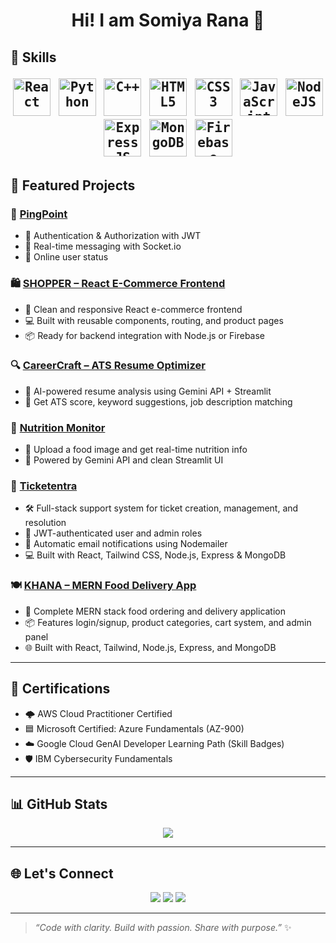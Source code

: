 

<h1 align="center">Hi! I am Somiya Rana 👋</h1>





## 🧠 Skills <p align="center"> <kbd> <img src="https://cdn.jsdelivr.net/gh/devicons/devicon/icons/react/react-original.svg" title="React" width="60" /> </kbd> <kbd> <img src="https://cdn.jsdelivr.net/gh/devicons/devicon/icons/python/python-original.svg" title="Python" width="60" /> </kbd> <kbd> <img src="https://cdn.jsdelivr.net/gh/devicons/devicon/icons/cplusplus/cplusplus-original.svg" title="C++" width="60" /> </kbd> <kbd> <img src="https://cdn.jsdelivr.net/gh/devicons/devicon/icons/html5/html5-original.svg" title="HTML5" width="60" /> </kbd> <kbd> <img src="https://cdn.jsdelivr.net/gh/devicons/devicon/icons/css3/css3-original.svg" title="CSS3" width="60" /> </kbd> <kbd> <img src="https://cdn.jsdelivr.net/gh/devicons/devicon/icons/javascript/javascript-original.svg" title="JavaScript" width="60" /> </kbd> <kbd> <img src="https://cdn.jsdelivr.net/gh/devicons/devicon/icons/nodejs/nodejs-original.svg" title="NodeJS" width="60" /> </kbd> <kbd> <img src="https://cdn.jsdelivr.net/gh/devicons/devicon/icons/express/express-original.svg" title="ExpressJS" width="60" /> </kbd> <kbd> <img src="https://cdn.jsdelivr.net/gh/devicons/devicon/icons/mongodb/mongodb-original.svg" title="MongoDB" width="60" /> </kbd> <kbd> <img src="https://cdn.jsdelivr.net/gh/devicons/devicon/icons/firebase/firebase-plain.svg" title="Firebase" width="60" /> </kbd> </p> 




## 💼 Featured Projects

### 💬 [PingPoint](https://github.com/SomiyaRana/PingPoint)  

- 🎃 Authentication & Authorization with JWT  
- 👾 Real-time messaging with Socket.io  
- 🚀 Online user status


### 🛍️ [SHOPPER – React E-Commerce Frontend](https://github.com/SomiyaRana/SHOPPER)  

- 🛒 Clean and responsive React e-commerce frontend  
- 💻 Built with reusable components, routing, and product pages  
- 📦 Ready for backend integration with Node.js or Firebase  

### 🔍 [CareerCraft – ATS Resume Optimizer](https://github.com/SomiyaRana/CareerCraft)  

- 🎯 AI-powered resume analysis using Gemini API + Streamlit  
- 🧠 Get ATS score, keyword suggestions, job description matching  

### 🥗 [Nutrition Monitor](https://github.com/SomiyaRana/NutritionMonitor)  

- 🍲 Upload a food image and get real-time nutrition info  
- 🤖 Powered by Gemini API and clean Streamlit UI  

### 🎫 [Ticketentra](https://github.com/SomiyaRana/Ticketentra)  
 
- 🛠️ Full-stack support system for ticket creation, management, and resolution  
- 🔐 JWT-authenticated user and admin roles  
- 📧 Automatic email notifications using Nodemailer  
- 💻 Built with React, Tailwind CSS, Node.js, Express & MongoDB  

### 🍽️ [KHANA – MERN Food Delivery App](https://github.com/SomiyaRana/KHANA)  
- 🍛 Complete MERN stack food ordering and delivery application  
- 📦 Features login/signup, product categories, cart system, and admin panel  
- 🌐 Built with React, Tailwind, Node.js, Express, and MongoDB  

---

## 📄 Certifications
- 🌩️ AWS Cloud Practitioner  Certified
- 🟦 Microsoft Certified: Azure Fundamentals (AZ-900)  
- ☁️ Google Cloud GenAI Developer Learning Path (Skill Badges)  
- 🛡️ IBM Cybersecurity Fundamentals  

---

## 📊 GitHub Stats

<p align="center">
  <img src="https://github-readme-stats.vercel.app/api/top-langs/?username=SomiyaRana&layout=compact&theme=tokyonight&hide_border=true"/>

</p>

---

## 🌐 Let's Connect

<p align="center">
  <a href="mailto:somyarana819@gmail.com"><img src="https://img.shields.io/badge/-Email-D14836?style=flat&logo=gmail&logoColor=white"/></a>
  <a href="https://www.linkedin.com/in/somiya-rana-b35152255"><img src="https://img.shields.io/badge/-LinkedIn-0077B5?style=flat&logo=linkedin&logoColor=white"/></a>
  <a href="https://github.com/SomiyaRana"><img src="https://img.shields.io/badge/-GitHub-181717?style=flat&logo=github&logoColor=white"/></a>
</p>

---

> _“Code with clarity. Build with passion. Share with purpose.”_ ✨

